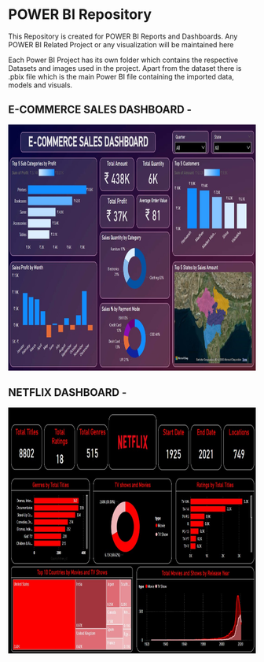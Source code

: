 # POWER BI Repository

This Repository is created for POWER BI Reports and Dashboards.
Any POWER BI Related Project or any visualization will be maintained here

Each Power BI Project has its own folder which contains the respective Datasets and images used in the project.
Apart from the dataset there is .pbix file which is the main Power BI file containing the imported data, models and visuals.
## E-COMMERCE SALES DASHBOARD - 
<img src = 'ECOMMERCE SALES DASHBOARD/E-COMMERCE SALES DASHBOARD.jpg' height = '500'></img>



## NETFLIX DASHBOARD - 
<img src='NETFLIX DASHBOARD/NETFLIX DASHBOARD.jpg' height='500'></img>




